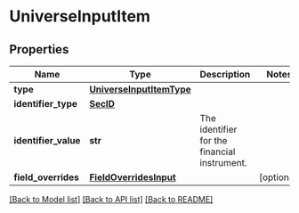 # UniverseInputItem

## Properties
Name | Type | Description | Notes
------------ | ------------- | ------------- | -------------
**type** | [**UniverseInputItemType**](UniverseInputItemType.md) |  | 
**identifier_type** | [**SecID**](SecID.md) |  | 
**identifier_value** | **str** | The identifier for the financial instrument. | 
**field_overrides** | [**FieldOverridesInput**](FieldOverridesInput.md) |  | [optional] 

[[Back to Model list]](../README.md#documentation-for-models) [[Back to API list]](../README.md#documentation-for-api-endpoints) [[Back to README]](../README.md)

